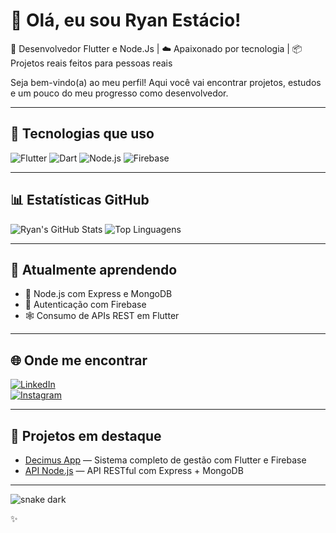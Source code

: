 # 👋 Olá, eu sou Ryan Estácio!

🎯 Desenvolvedor Flutter e Node.Js | ☁️ Apaixonado por tecnologia | 📦 Projetos reais feitos para pessoas reais

Seja bem-vindo(a) ao meu perfil! Aqui você vai encontrar projetos, estudos e um pouco do meu progresso como desenvolvedor.

---

## 🚀 Tecnologias que uso
![Flutter](https://img.shields.io/badge/Flutter-02569B?style=for-the-badge&logo=flutter&logoColor=white)
![Dart](https://img.shields.io/badge/Dart-0175C2?style=for-the-badge&logo=dart&logoColor=white)
![Node.js](https://img.shields.io/badge/Node.js-339933?style=for-the-badge&logo=nodedotjs&logoColor=white)
![Firebase](https://img.shields.io/badge/Firebase-FFCA28?style=for-the-badge&logo=firebase&logoColor=white)

---

## 📊 Estatísticas GitHub
![Ryan's GitHub Stats](https://github-readme-stats.vercel.app/api?username=ryannestacio&show_icons=true&theme=tokyonight)
![Top Linguagens](https://github-readme-stats.vercel.app/api/top-langs/?username=ryannestacio&layout=compact&theme=tokyonight)

---

## 🧠 Atualmente aprendendo
- 🧩 Node.js com Express e MongoDB
- 🔐 Autenticação com Firebase
- 🕸️ Consumo de APIs REST em Flutter

---

## 🌐 Onde me encontrar
[![LinkedIn](https://img.shields.io/badge/LinkedIn-blue?style=for-the-badge&logo=linkedin)](https://www.linkedin.com/in/restacio)  
[![Instagram](https://img.shields.io/badge/Instagram-purple?style=for-the-badge&logo=instagram)](https://www.instagram.com/ryannestacio)

---

## 📌 Projetos em destaque
- [Decimus App](https://github.com/ryannestacio/decimus-app) — Sistema completo de gestão com Flutter e Firebase
- [API Node.js](https://github.com/ryannestacio/api-decimus) — API RESTful com Express + MongoDB

---
![snake dark](https://github.com/ryannestacio/ryannestacio/blob/output/github-contribution-grid-snake-dark.svg)

<!-- Só adiciona no final do README -->
✨

